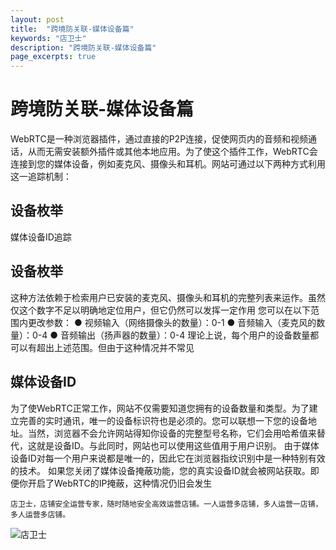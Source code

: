 ```yaml
---
layout: post
title:  "跨境防关联-媒体设备篇"
keywords: "店卫士"
description: "跨境防关联-媒体设备篇" 
page_excerpts: true
---
```

# 跨境防关联-媒体设备篇
WebRTC是一种浏览器插件，通过直接的P2P连接，促使网页内的音频和视频通话，从而无需安装额外插件或其他本地应用。为了使这个插件工作，WebRTC会连接到您的媒体设备，例如麦克风、摄像头和耳机。网站可通过以下两种方式利用这一追踪机制：
## 设备枚举
媒体设备ID追踪
## 设备枚举
这种方法依赖于检索用户已安装的麦克风、摄像头和耳机的完整列表来运作。虽然仅这个数字不足以明确地定位用户，但它仍然可以发挥一定作用
您可以在以下范围内更改参数：
● 视频输入（网络摄像头的数量）：0-1
● 音频输入（麦克风的数量）：0-4
● 音频输出（扬声器的数量）：0-4
理论上说，每个用户的设备数量都可以有超出上述范围。但由于这种情况并不常见
## 媒体设备ID
为了使WebRTC正常工作，网站不仅需要知道您拥有的设备数量和类型。为了建立完善的实时通讯，唯一的设备标识符也是必须的。您可以联想一下您的设备地址。当然，浏览器不会允许网站得知你设备的完整型号名称，它们会用哈希值来替代，这就是设备ID。与此同时，网站也可以使用这些值用于用户识别。
由于媒体设备ID对每一个用户来说都是唯一的，因此它在浏览器指纹识别中是一种特别有效的技术。
如果您关闭了媒体设备掩蔽功能，您的真实设备ID就会被网站获取。即便你开启了WebRTC的IP掩蔽，这种情况仍旧会发生

```
店卫士，店铺安全运营专家，随时随地安全高效运营店铺。一人运营多店铺，多人运营一店铺，多人运营多店铺。
```

![店卫士]({{site.baseurl}}/assets/banner.png)
